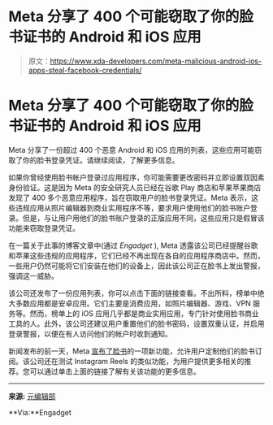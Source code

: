 # Meta 分享了 400 个可能窃取了你的脸书证书的 Android 和 iOS 应用

> 原文：<https://www.xda-developers.com/meta-malicious-android-ios-apps-steal-facebook-credentials/>

# Meta 分享了 400 个可能窃取了你的脸书证书的 Android 和 iOS 应用

Meta 分享了一份超过 400 个恶意 Android 和 iOS 应用的列表，这些应用可能窃取了你的脸书登录凭证。请继续阅读，了解更多信息。

如果你曾经使用脸书帐户登录过应用程序，你可能需要更改密码并立即设置双因素身份验证。这是因为 Meta 的安全研究人员已经在谷歌 Play 商店和苹果苹果商店发现了 400 多个恶意应用程序，旨在窃取用户的脸书登录凭证。Meta 表示，这些违规应用从照片编辑器到商业实用程序不等，要求用户使用他们的脸书账户登录。但是，与让用户用他们的脸书账户登录的正版应用不同，这些应用只是假冒该功能来窃取登录凭证。

在一篇关于此事的博客文章中(通过 *Engadget* ), Meta 透露该公司已经提醒谷歌和苹果这些违规的应用程序，它们已经不再出现在各自的应用程序商店中。然而，一些用户仍然可能将它们安装在他们的设备上，因此该公司正在脸书上发出警报，强调这一威胁。

该公司还发布了一份应用列表，你可以点击下面的链接查看。不出所料，榜单中绝大多数应用都是安卓应用。它们主要是消费应用，如照片编辑器、游戏、VPN 服务等。然而，榜单上的 iOS 应用几乎都是商业实用应用，专门针对使用脸书商业工具的人。此外，该公司还建议用户重置他们的脸书密码，设置双重认证，并启用登录警报，以便在有人访问他们的帐户时收到通知。

新闻发布的前一天，Meta [宣布了脸书](https://www.xda-developers.com/facebooks-latest-feature-lets-you-customize-what-you-see-in-your-feed/)的一项新功能，允许用户定制他们的脸书订阅。该公司还在测试 Instagram Reels 的类似功能，为用户提供更多相关的推荐。您可以通过单击上面的链接了解有关该功能的更多信息。

* * *

**来源:** [元编辑部](https://about.fb.com/news/2022/10/protecting-people-from-malicious-account-compromise-apps/)

**Via:**Engadget
